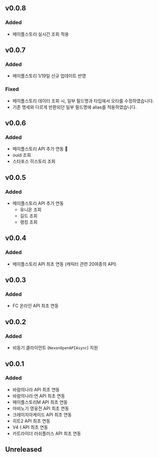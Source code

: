 ## v0.0.8
### Added
- 메이플스토리 실시간 조회 적용

## v0.0.7
### Added
- 메이플스토리 1/19일 신규 업데이트 반영

### Fixed
- 메이플스토리 데이터 조회 시, 일부 필드명과 타입에서 오타를 수정하였습니다.
- 기존 명세와 다르게 반환되던 일부 필드명에 alias를 적용하였습니다.

## v0.0.6
### Added
- 메이플스토리 API 추가 연동 🍁
- ouid 조회
- 스타포스 히스토리 조회

## v0.0.5
### Added
- 메이플스토리 API 추가 연동
  - 유니온 조회
  - 길드 조회
  - 랭킹 조회

## v0.0.4
### Added
- 메이플스토리 API 최초 연동 (캐릭터 관련 20여종의 API)

## v0.0.3
### Added
- FC 온라인 API 최초 연동

## v0.0.2
### Added
- 비동기 클라이언트 (`NexonOpenAPIAsync`) 지원

## v0.0.1
### Added
- 바람의나라 API 최초 연동
- 바람의나라:연 API 최초 연동
- 메이플스토리M API 최초 연동
- 마비노기 영웅전 API 최초 연동
- 크레이지아케이드 API 최초 연동
- 히트2 API 최초 연동
- V4ㅓAPI 최초 연동
- 카트라이더 러쉬플러스 API 최초 연동

## Unreleased